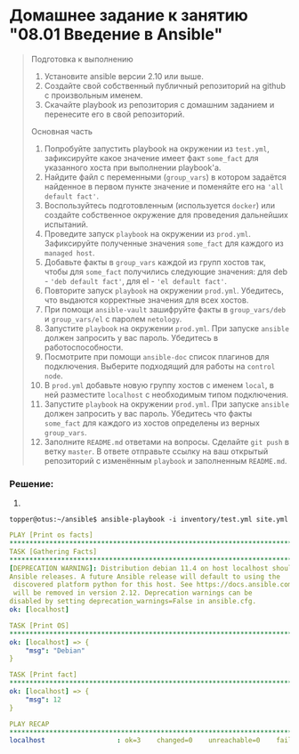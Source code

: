 # Домашнее задание к занятию "08.01 Введение в Ansible"

> Подготовка к выполнению
> 
> 1. Установите ansible версии 2.10 или выше.
> 2. Создайте свой собственный публичный репозиторий на github с произвольным именем.
> 3. Скачайте playbook из репозитория с домашним заданием и перенесите его в свой репозиторий.
> 
> Основная часть
> 
> 1. Попробуйте запустить playbook на окружении из `test.yml`, зафиксируйте какое значение имеет факт `some_fact` для указанного хоста при выполнении playbook'a.
> 2. Найдите файл с переменными (`group_vars`) в котором задаётся найденное в первом пункте значение и поменяйте его на `'all default fact'`.
> 3. Воспользуйтесь подготовленным (используется `docker`) или создайте собственное окружение для проведения дальнейших испытаний.
> 4. Проведите запуск `playbook` на окружении из `prod.yml`. Зафиксируйте полученные значения `some_fact` для каждого из `managed host`.
> 5. Добавьте факты в `group_vars` каждой из групп хостов так, чтобы для `some_fact` получились следующие значения: для deb - `'deb default fact'`, для el - `'el default fact'`.
> 6. Повторите запуск `playbook` на окружении `prod.yml`. Убедитесь, что выдаются корректные значения для всех хостов.
> 7. При помощи `ansible-vault` зашифруйте факты в `group_vars/deb` и `group_vars/el` с паролем `netology`.
> 8. Запустите `playbook` на окружении `prod.yml`. При запуске `ansible` должен запросить у вас пароль. Убедитесь в работоспособности.
> 9. Посмотрите при помощи `ansible-doc` список плагинов для подключения. Выберите подходящий для работы на `control node`.
> 10. В `prod.yml` добавьте новую группу хостов с именем `local`, в ней разместите `localhost` с необходимым типом подключения.
> 11. Запустите `playbook` на окружении `prod.yml`. При запуске `ansible` должен запросить у вас пароль. Убедитесь что факты `some_fact` для каждого из хостов определены из верных `group_vars`.
> 12. Заполните `README.md` ответами на вопросы. Сделайте `git push` в ветку `master`. В ответе отправьте ссылку на ваш открытый репозиторий с изменённым `playbook` и заполненным `README.md`.

### Решение:

1.
```
topper@otus:~/ansible$ ansible-playbook -i inventory/test.yml site.yml
```
```yaml
PLAY [Print os facts] 
***********************************************************************************************************************************************************************
TASK [Gathering Facts] 
***********************************************************************************************************************************************************************
[DEPRECATION WARNING]: Distribution debian 11.4 on host localhost should use /usr/bin/python3, but is using /usr/bin/python for backward compatibility with prior 
Ansible releases. A future Ansible release will default to using the
 discovered platform python for this host. See https://docs.ansible.com/ansible/2.10/reference_appendices/interpreter_discovery.html for more information. This feature 
 will be removed in version 2.12. Deprecation warnings can be 
disabled by setting deprecation_warnings=False in ansible.cfg.
ok: [localhost]

TASK [Print OS] 
***********************************************************************************************************************************************************************
ok: [localhost] => {
    "msg": "Debian"
}

TASK [Print fact] 
***********************************************************************************************************************************************************************
ok: [localhost] => {
    "msg": 12
}

PLAY RECAP 
***********************************************************************************************************************************************************************
localhost                  : ok=3    changed=0    unreachable=0    failed=0    skipped=0    rescued=0    ignored=0
```
